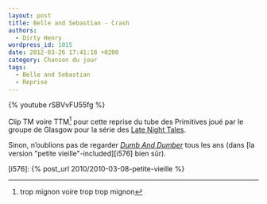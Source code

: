 ```yaml
---
layout: post
title: Belle and Sebastian - Crash
authors:
  - Dirty Henry
wordpress_id: 1015
date: 2012-03-26 17:41:18 +0200
category: Chanson du jour
tags:
  - Belle and Sebastian
  - Reprise
---
```


{% youtube rSBVvFU55fg %}

Clip TM voire TTM[^1] pour cette reprise du tube des Primitives joué par le
groupe de Glasgow pour la série des [Late Night Tales][2].

Sinon, n’oublions pas de regarder [_Dumb And Dumber_][1] tous les ans (dans [la
version "petite vieille"-included][i576] bien sûr).

[^1]: trop mignon voire trop trop mignon

[i576]: {% post_url 2010/2010-03-08-petite-vieille %}

[1]: https://youtu.be/Bf92Y4CQ3DA
[2]: https://en.wikipedia.org/wiki/Late_Night_Tales:_Belle_and_Sebastian_Vol._II

